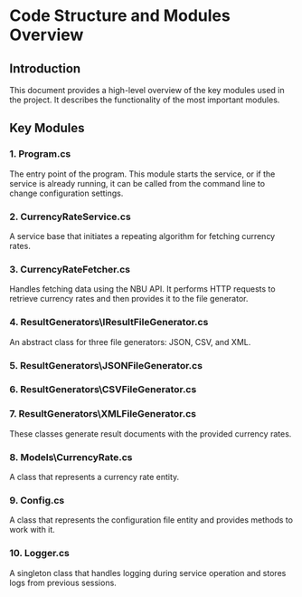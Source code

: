 # Code Structure and Modules Overview

## Introduction
This document provides a high-level overview of the key modules used in the project. It describes the functionality of the most important modules.

## Key Modules

### 1. Program.cs
The entry point of the program. This module starts the service, or if the service is already running, it can be called from the command line to change configuration settings.

### 2. CurrencyRateService.cs
A service base that initiates a repeating algorithm for fetching currency rates.

### 3. CurrencyRateFetcher.cs
Handles fetching data using the NBU API. It performs HTTP requests to retrieve currency rates and then provides it to the file generator.

### 4. ResultGenerators\IResultFileGenerator.cs
An abstract class for three file generators: JSON, CSV, and XML.

### 5. ResultGenerators\JSONFileGenerator.cs
### 6. ResultGenerators\CSVFileGenerator.cs
### 7. ResultGenerators\XMLFileGenerator.cs
These classes generate result documents with the provided currency rates.

### 8. Models\CurrencyRate.cs
A class that represents a currency rate entity.

### 9. Config.cs
A class that represents the configuration file entity and provides methods to work with it. 

### 10. Logger.cs
A singleton class that handles logging during service operation and stores logs from previous sessions.
